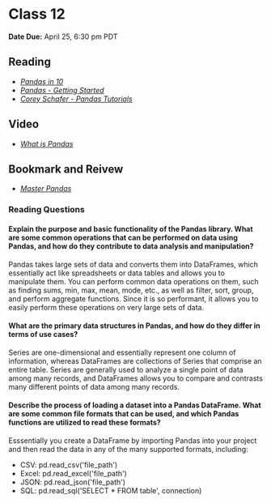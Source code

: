 # Class 12

**Date Due:** April 25, 6:30 pm PDT

## Reading

- [_Pandas in 10_](https://pandas.pydata.org/pandas-docs/stable/user_guide/10min.html)
- [_Pandas - Getting Started_](https://pandas.pydata.org/pandas-docs/stable/getting_started/intro_tutorials/index.html)
- [_Corey Schafer - Pandas Tutorials_](https://www.youtube.com/playlist?list=PL-osiE80TeTsWmV9i9c58mdDCSskIFdDS)

## Video

- [_What is Pandas_](https://www.youtube.com/watch?v=dcqPhpY7tWk&t=391s)

## Bookmark and Reivew

- [_Master Pandas_](https://towardsdatascience.com/be-a-more-efficient-data-scientist-today-master-pandas-with-this-guide-ea362d27386)

### Reading Questions

#### Explain the purpose and basic functionality of the Pandas library. What are some common operations that can be performed on data using Pandas, and how do they contribute to data analysis and manipulation?

Pandas takes large sets of data and converts them into DataFrames, which essentially act like spreadsheets or data tables and allows
you to manipulate them. You can perform common data operations on them, such as finding sums, min, max, mean, mode, etc., as well as
filter, sort, group, and perform aggregate functions. Since it is so performant, it allows you to easily perform these operations on
very large sets of data.

#### What are the primary data structures in Pandas, and how do they differ in terms of use cases?

Series are one-dimensional and essentially represent one column of information, whereas DataFrames are collections of Series that
comprise an entire table. Series are generally used to analyze a single point of data among many records, and DataFrames allows you
to compare and contrasts many different points of data among many records.

#### Describe the process of loading a dataset into a Pandas DataFrame. What are some common file formats that can be used, and which Pandas functions are utilized to read these formats?

Esssentially you create a DataFrame by importing Pandas into your project and then read the data in any of the many supported formats,
including:

- CSV: pd.read_csv('file_path')
- Excel: pd.read_excel('file_path')
- JSON: pd.read_json('file_path')
- SQL: pd.read_sql('SELECT * FROM table', connection)

